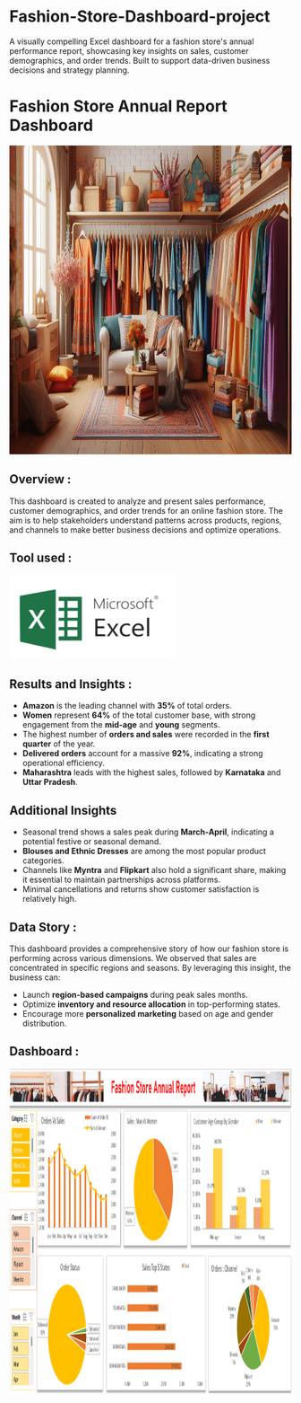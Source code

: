 # Fashion-Store-Dashboard-project
A visually compelling Excel dashboard for a fashion store's annual performance report, showcasing key insights on sales, customer demographics, and order trends. Built to support data-driven business decisions and strategy planning.
# Fashion Store Annual Report Dashboard  
<img src="Fashion Store.jpeg" alt="Fashion Clothing Store" width="1080" height="550">

## Overview :  
This dashboard is created to analyze and present sales performance, customer demographics, and order trends for an online fashion store. The aim is to help stakeholders understand patterns across products, regions, and channels to make better business decisions and optimize operations.

## Tool used :  
<img src="./microsoft-excel.png" width="300" height="150"/>&nbsp;

## Results and Insights :  
- **Amazon** is the leading channel with **35%** of total orders.
- **Women** represent **64%** of the total customer base, with strong engagement from the **mid-age** and **young** segments.
- The highest number of **orders and sales** were recorded in the **first quarter** of the year.
- **Delivered orders** account for a massive **92%**, indicating a strong operational efficiency.
- **Maharashtra** leads with the highest sales, followed by **Karnataka** and **Uttar Pradesh**.

## Additional Insights  
- Seasonal trend shows a sales peak during **March-April**, indicating a potential festive or seasonal demand.
- **Blouses and Ethnic Dresses** are among the most popular product categories.
- Channels like **Myntra** and **Flipkart** also hold a significant share, making it essential to maintain partnerships across platforms.
- Minimal cancellations and returns show customer satisfaction is relatively high.


## Data Story :  
This dashboard provides a comprehensive story of how our fashion store is performing across various dimensions. We observed that sales are concentrated in specific regions and seasons. By leveraging this insight, the business can:
- Launch **region-based campaigns** during peak sales months.
- Optimize **inventory and resource allocation** in top-performing states.
- Encourage more **personalized marketing** based on age and gender distribution.

## Dashboard :  
<img src="Dashboard_image.png" alt="Fashion Store Sales Dashboard" width="1080" height="580">

